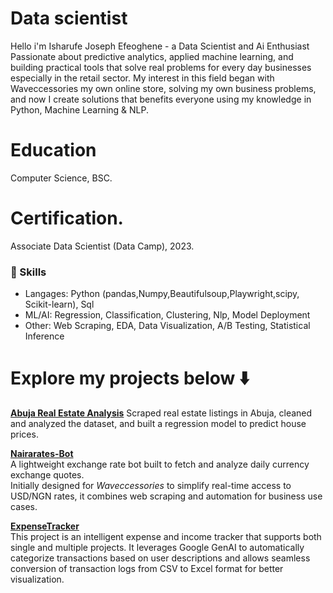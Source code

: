 # Data scientist
Hello i'm Isharufe Joseph Efeoghene - a Data Scientist and Ai Enthusiast Passionate about predictive analytics, applied machine learning, and building practical tools that solve real problems for every day businesses especially in the retail sector. My interest in this field began with Waveccessories my own online store, solving my own business problems, and now I create solutions that benefits everyone using my knowledge in Python, Machine Learning & NLP.

# Education
Computer Science, BSC.

# Certification.
Associate Data Scientist (Data Camp), 2023.

### 🔹 Skills
- Langages: Python (pandas,Numpy,Beautifulsoup,Playwright,scipy, Scikit-learn), Sql
- ML/AI: Regression, Classification, Clustering, Nlp, Model Deployment
- Other: Web Scraping, EDA,  Data Visualization, A/B Testing, Statistical Inference 

#  Explore my projects below ⬇️
  **[Abuja Real Estate Analysis](https://github.com/JosephIsharufe/abuja-housing-data-science)** 
  Scraped real estate listings in Abuja, cleaned and analyzed the dataset, and built a regression model to predict house prices.

  **[Nairarates-Bot](https://github.com/JosephIsharufe/Nairarates-Bot)**  
  A lightweight exchange rate bot built to fetch and analyze daily currency exchange quotes.  
  Initially designed for *Waveccessories* to simplify real-time access to USD/NGN rates, it combines web scraping and automation for business use cases.  

 **[ExpenseTracker](https://github.com/JosephIsharufe/expensetracker)**  
 This project is an intelligent expense and income tracker that supports both single and multiple projects. It leverages Google GenAI to automatically categorize transactions based on user descriptions and allows seamless conversion of transaction logs from CSV to Excel format for better visualization.

